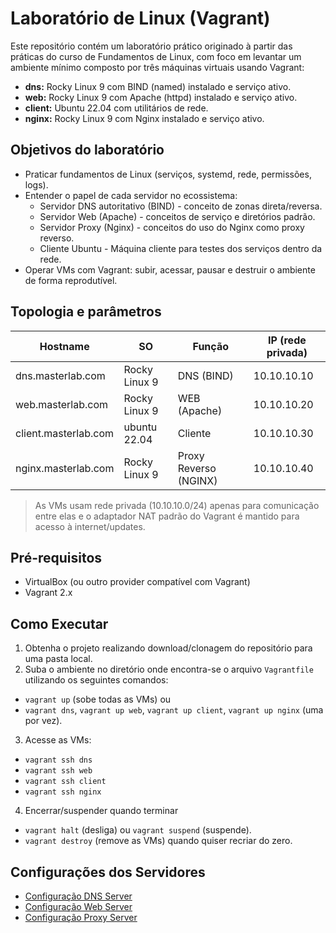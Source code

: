# Laboratório de Linux (Vagrant)

Este repositório contém um laboratório prático originado à partir das práticas do curso de Fundamentos de Linux, com foco em levantar um ambiente mínimo composto por três máquinas virtuais usando Vagrant:

- **dns:** Rocky Linux 9 com BIND (named) instalado e serviço ativo.
- **web:** Rocky Linux 9 com Apache (httpd) instalado e serviço ativo.
- **client:** Ubuntu 22.04 com utilitários de rede.
- **nginx:** Rocky Linux 9 com Nginx instalado e serviço ativo.

## Objetivos do laboratório

- Praticar fundamentos de Linux (serviços, systemd, rede, permissões, logs).
- Entender o papel de cada servidor no ecossistema:
  - Servidor DNS autoritativo (BIND) - conceito de zonas direta/reversa.
  - Servidor Web (Apache) - conceitos de serviço e diretórios padrão.
  - Servidor Proxy (Nginx) - conceitos do uso do Nginx como proxy reverso.
  - Cliente Ubuntu - Máquina cliente para testes dos serviços dentro da rede.
- Operar VMs com Vagrant: subir, acessar, pausar e destruir o ambiente de forma reprodutível.

## Topologia e parâmetros

| Hostname              | SO            | Função                | IP (rede privada) |
| --------------------- | ------------- | --------------------- | ----------------- |
| dns.masterlab.com     | Rocky Linux 9 | DNS (BIND)            | 10.10.10.10       |
| web.masterlab.com     | Rocky Linux 9 | WEB (Apache)          | 10.10.10.20       |
| client.masterlab.com  | ubuntu 22.04  | Cliente               | 10.10.10.30       |
| nginx.masterlab.com   | Rocky Linux 9 | Proxy Reverso (NGINX) | 10.10.10.40       |

> As VMs usam rede privada (10.10.10.0/24) apenas para comunicação entre elas e o adaptador NAT padrão do Vagrant é mantido para acesso à internet/updates.

## Pré-requisitos

- VirtualBox (ou outro provider compatível com Vagrant)
- Vagrant 2.x

## Como Executar

1. Obtenha o projeto realizando download/clonagem do repositório para uma pasta local.
2. Suba o ambiente no diretório onde encontra-se o arquivo ```Vagrantfile``` utilizando os seguintes comandos:
  - ```vagrant up``` (sobe todas as VMs) ou
  - ```vagrant dns```, ```vagrant up web```, ```vagrant up client```, ```vagrant up nginx``` (uma por vez).
3. Acesse as VMs:
  -  ```vagrant ssh dns```
  -  ```vagrant ssh web```
  -  ```vagrant ssh client```
  -  ```vagrant ssh nginx```
4. Encerrar/suspender quando terminar
  - ```vagrant halt``` (desliga) ou ```vagrant suspend``` (suspende).
  - ```vagrant destroy``` (remove as VMs) quando quiser recriar do zero.

## Configurações dos Servidores

- [Configuração DNS Server](docs/DNSSERVER.MD)
- [Configuração Web Server](docs/WEBSERVER.MD)
- [Configuração Proxy Server](docs/PROXYSERVER.MD)